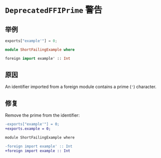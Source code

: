 # `DeprecatedFFIPrime` 警告

## 举例

```javascript
exports["example'"] = 0;
```

```purescript
module ShortFailingExample where

foreign import example' :: Int
```

## 原因

An identifier imported from a foreign module contains a prime (`'`) character.

## 修复

Remove the prime from the identifier:

```diff
-exports["example'"] = 0;
+exports.example = 0;
```

```diff
module ShortFailingExample where

-foreign import example' :: Int
+foreign import example :: Int
```
